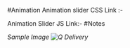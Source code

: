 #Animation
Animation slider CSS Link :-
    <link href="https://unpkg.com/aos@2.3.1/dist/aos.css" rel="stylesheet"> 
    
Animation Slider JS Link:-
    <script src="https://unpkg.com/aos@2.3.1/dist/aos.js"></script>
    <script> 
        AOS.init();
    </script>
#Notes
    <i data-aos="fade-up" data-aos-duration="1000">
    <i data-aos="flip-left" data-aos-delay="1500">

Sample Image
![Q Delivery](https://user-images.githubusercontent.com/118509275/220020172-78e99541-e8e0-49a4-b91c-809d96426850.jpeg)
